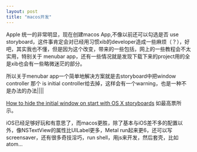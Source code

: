 ```yaml
---
layout: post
title: "macos开发"
---
```



Apple 统一的非常明显，现在创建macos App,不像以前还可以勾选是否 use storyboard，这件事肯定会对已经用习惯xib的developer造成一些麻烦（？），好吧，其实我也不懂，但是因为这个改变，带来的一些包括，网上的一些教程会不太实用，特别关于 menubar app，还有一些情况就是发现下载下来的project用的全是xib也会有一些略微迷茫的部分。

所以关于menubar app一个简单地解决方案就是去storyboard中把window controller 那个 is initial controller给去掉，这样会有一个warning，也是一种不是办法的办法||||

[How to hide the initial window on start with OS X storyboards](https://stackoverflow.com/questions/27999177/how-to-hide-the-initial-window-on-start-with-os-x-storyboards) 如最高票所示。

iOS已经足够好玩和有意思了，而macos更胜，除了基本与iOS差不多的配置以外，像NSTextView的属性比UILabel更多，Metal run起来更6，还可以写screensaver，还有很多奇技淫巧，run shell，用js来开发，然后套壳，比如atom...